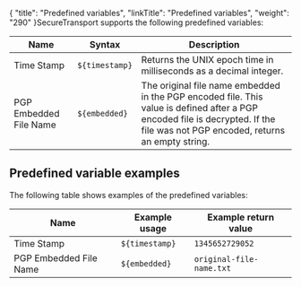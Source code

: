 {
    "title": "Predefined variables",
    "linkTitle": "Predefined variables",
    "weight": "290"
}<span class="mc-variable axway_variables.Component_Short_Name variable">SecureTransport</span> supports the following predefined variables:

<table>
   <thead>
      <tr>
<th class="HeadE-Column1-Header1">Name         </th>
<th class="HeadE-Column1-Header1">Syntax         </th>
<th class="HeadD-Column1-Header1">Description         </th>
      </tr>
   </thead>
   <tbody>
      <tr>
         <td>Time Stamp         </td>
         <td><code>${timestamp}</code>         </td>
         <td>Returns the UNIX epoch time in milliseconds as a decimal integer.         </td>
      </tr>
      <tr>
         <td>PGP Embedded File Name         </td>
         <td><code>${embedded}</code>         </td>
         <td>The original file name embedded in the PGP encoded file. This value is defined after a PGP encoded file is decrypted. If the file was not PGP encoded, returns an empty string.         </td>
      </tr>
   </tbody>
</table>

## Predefined variable examples

The following table shows examples of the predefined variables:

<table>
   <thead>
      <tr>
<th class="HeadE-Column1-Header1">Name         </th>
<th class="HeadE-Column1-Header1">Example usage         </th>
<th class="HeadD-Column1-Header1">Example return value         </th>
      </tr>
   </thead>
   <tbody>
      <tr>
         <td>Time Stamp         </td>
         <td><code>${timestamp}</code>         </td>
         <td><code>1345652729052</code>         </td>
      </tr>
      <tr>
         <td>PGP Embedded File Name         </td>
         <td><code>${embedded}</code>         </td>
         <td><code>original-file-name.txt</code>         </td>
      </tr>
   </tbody>
</table>
